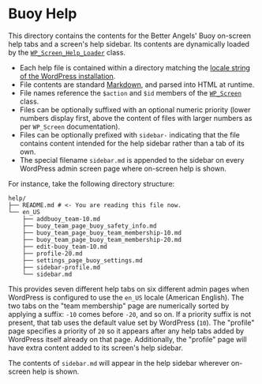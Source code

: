 # Buoy Help

This directory contains the contents for the Better Angels' Buoy on-screen help tabs and a screen's help sidebar. Its contents are dynamically loaded by the [`WP_Screen_Help_Loader`](../includes/class-wp-screen-help-loader.php) class.

* Each help file is contained within a directory matching the [locale string of the WordPress installation](https://developer.wordpress.org/reference/functions/get_locale/).
* File contents are standard [Markdown](https://daringfireball.net/projects/markdown/), and parsed into HTML at runtime.
* File names reference the `$action` and `$id` members of the [`WP_Screen`](https://developer.wordpress.org/reference/classes/wp_screen/) class.
* Files can be optionally suffixed with an optional numeric priority (lower numbers display first, above the content of files with larger numbers as per `WP_Screen` documentation).
* Files can be optionally prefixed with `sidebar-` indicating that the file contains content intended for the help sidebar rather than a tab of its own.
* The special filename `sidebar.md` is appended to the sidebar on every WordPress admin screen page where on-screen help is shown.

For instance, take the following directory structure:

    help/
    ├── README.md # <- You are reading this file now.
    └── en_US
        ├── addbuoy_team-10.md
        ├── buoy_team_page_buoy_safety_info.md
        ├── buoy_team_page_buoy_team_membership-10.md
        ├── buoy_team_page_buoy_team_membership-20.md
        ├── edit-buoy_team-10.md
        ├── profile-20.md
        ├── settings_page_buoy_settings.md
        ├── sidebar-profile.md
        └── sidebar.md

This provides seven different help tabs on six different admin pages when WordPress is configured to use the `en_US` locale (American English). The two tabs on the "team membership" page are numerically sorted by applying a suffix: `-10` comes before `-20`, and so on. If a priority suffix is not present, that tab uses the default value set by WordPress (`10`). The "profile" page specifies a priority of `20` so it appears after any help tabs added by WordPress itself already on that page. Additionally, the "profile" page will have extra content added to its screen's help sidebar.

The contents of `sidebar.md` will appear in the help sidebar wherever on-screen help is shown.
